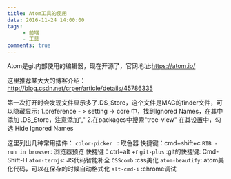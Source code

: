 ```yaml
---
title: Atom工具的使用
data: 2016-11-24 14:00:00
tags:
     - 前端
     - 工具
comments: true
---
```


Atom是git内部使用的编辑器，现在开源了，官网地址:https://atom.io/
<!-- more-->
这里推荐某大大的博客介绍：http://blog.csdn.net/crper/article/details/45786335

第一次打开时会发现文件显示多了.DS_Store，这个文件是MAC的finder文件，可以隐藏显示:
1.preference - > setting -> core 中，找到Ignored Names，在其中添加 .DS_Store，注意添加","
2.在packages中搜索"tree-view" 在其设置中，勾选 Hide Ignored Names

这里列出几种常用插件：
`color-picker `        : 取色器      快捷键：cmd+shift+c
`RIB - run in browser`:  浏览器预览   快捷键：ctrl+alt +r
`git-plus`   :git的快捷键: Cmd-Shift-H
`atom-ternjs`: JS代码智能补全
`CSScomb` :css美化
`atom-beautify`: atom美化代码，可以在保存的时候自动格式化
`alt-cmd-i`  :chrome调试
